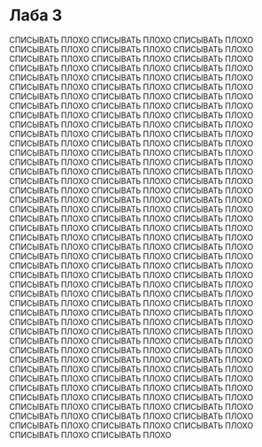 # Лаба 3
СПИСЫВАТЬ ПЛОХО СПИСЫВАТЬ ПЛОХО
СПИСЫВАТЬ ПЛОХО СПИСЫВАТЬ ПЛОХО
СПИСЫВАТЬ ПЛОХО СПИСЫВАТЬ ПЛОХО
СПИСЫВАТЬ ПЛОХО СПИСЫВАТЬ ПЛОХО
СПИСЫВАТЬ ПЛОХО СПИСЫВАТЬ ПЛОХО
СПИСЫВАТЬ ПЛОХО СПИСЫВАТЬ ПЛОХО
СПИСЫВАТЬ ПЛОХО СПИСЫВАТЬ ПЛОХО
СПИСЫВАТЬ ПЛОХО СПИСЫВАТЬ ПЛОХО
СПИСЫВАТЬ ПЛОХО СПИСЫВАТЬ ПЛОХО
СПИСЫВАТЬ ПЛОХО СПИСЫВАТЬ ПЛОХО
СПИСЫВАТЬ ПЛОХО СПИСЫВАТЬ ПЛОХО
СПИСЫВАТЬ ПЛОХО СПИСЫВАТЬ ПЛОХО
СПИСЫВАТЬ ПЛОХО СПИСЫВАТЬ ПЛОХО
СПИСЫВАТЬ ПЛОХО СПИСЫВАТЬ ПЛОХО
СПИСЫВАТЬ ПЛОХО СПИСЫВАТЬ ПЛОХО
СПИСЫВАТЬ ПЛОХО СПИСЫВАТЬ ПЛОХО
СПИСЫВАТЬ ПЛОХО СПИСЫВАТЬ ПЛОХО
СПИСЫВАТЬ ПЛОХО СПИСЫВАТЬ ПЛОХО
СПИСЫВАТЬ ПЛОХО СПИСЫВАТЬ ПЛОХО
СПИСЫВАТЬ ПЛОХО СПИСЫВАТЬ ПЛОХО
СПИСЫВАТЬ ПЛОХО СПИСЫВАТЬ ПЛОХО
СПИСЫВАТЬ ПЛОХО СПИСЫВАТЬ ПЛОХО
СПИСЫВАТЬ ПЛОХО СПИСЫВАТЬ ПЛОХО
СПИСЫВАТЬ ПЛОХО СПИСЫВАТЬ ПЛОХО
СПИСЫВАТЬ ПЛОХО СПИСЫВАТЬ ПЛОХО
СПИСЫВАТЬ ПЛОХО СПИСЫВАТЬ ПЛОХО
СПИСЫВАТЬ ПЛОХО СПИСЫВАТЬ ПЛОХО
СПИСЫВАТЬ ПЛОХО СПИСЫВАТЬ ПЛОХО
СПИСЫВАТЬ ПЛОХО СПИСЫВАТЬ ПЛОХО
СПИСЫВАТЬ ПЛОХО СПИСЫВАТЬ ПЛОХО
СПИСЫВАТЬ ПЛОХО СПИСЫВАТЬ ПЛОХО
СПИСЫВАТЬ ПЛОХО СПИСЫВАТЬ ПЛОХО
СПИСЫВАТЬ ПЛОХО СПИСЫВАТЬ ПЛОХО
СПИСЫВАТЬ ПЛОХО СПИСЫВАТЬ ПЛОХО
СПИСЫВАТЬ ПЛОХО СПИСЫВАТЬ ПЛОХО
СПИСЫВАТЬ ПЛОХО СПИСЫВАТЬ ПЛОХО
СПИСЫВАТЬ ПЛОХО СПИСЫВАТЬ ПЛОХО
СПИСЫВАТЬ ПЛОХО СПИСЫВАТЬ ПЛОХО
СПИСЫВАТЬ ПЛОХО СПИСЫВАТЬ ПЛОХО
СПИСЫВАТЬ ПЛОХО СПИСЫВАТЬ ПЛОХО
СПИСЫВАТЬ ПЛОХО СПИСЫВАТЬ ПЛОХО
СПИСЫВАТЬ ПЛОХО СПИСЫВАТЬ ПЛОХО
СПИСЫВАТЬ ПЛОХО СПИСЫВАТЬ ПЛОХО
СПИСЫВАТЬ ПЛОХО СПИСЫВАТЬ ПЛОХО
СПИСЫВАТЬ ПЛОХО СПИСЫВАТЬ ПЛОХО
СПИСЫВАТЬ ПЛОХО СПИСЫВАТЬ ПЛОХО
СПИСЫВАТЬ ПЛОХО СПИСЫВАТЬ ПЛОХО
СПИСЫВАТЬ ПЛОХО СПИСЫВАТЬ ПЛОХО
СПИСЫВАТЬ ПЛОХО СПИСЫВАТЬ ПЛОХО
СПИСЫВАТЬ ПЛОХО СПИСЫВАТЬ ПЛОХО
СПИСЫВАТЬ ПЛОХО СПИСЫВАТЬ ПЛОХО
СПИСЫВАТЬ ПЛОХО СПИСЫВАТЬ ПЛОХО
СПИСЫВАТЬ ПЛОХО СПИСЫВАТЬ ПЛОХО
СПИСЫВАТЬ ПЛОХО СПИСЫВАТЬ ПЛОХО
СПИСЫВАТЬ ПЛОХО СПИСЫВАТЬ ПЛОХО
СПИСЫВАТЬ ПЛОХО СПИСЫВАТЬ ПЛОХО
СПИСЫВАТЬ ПЛОХО СПИСЫВАТЬ ПЛОХО
СПИСЫВАТЬ ПЛОХО СПИСЫВАТЬ ПЛОХО
СПИСЫВАТЬ ПЛОХО СПИСЫВАТЬ ПЛОХО
СПИСЫВАТЬ ПЛОХО СПИСЫВАТЬ ПЛОХО
СПИСЫВАТЬ ПЛОХО СПИСЫВАТЬ ПЛОХО
СПИСЫВАТЬ ПЛОХО СПИСЫВАТЬ ПЛОХО
СПИСЫВАТЬ ПЛОХО СПИСЫВАТЬ ПЛОХО
СПИСЫВАТЬ ПЛОХО СПИСЫВАТЬ ПЛОХО
